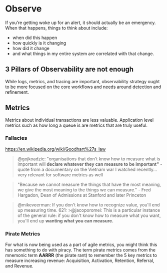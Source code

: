# Observe

If you’re getting woke up for an alert, it should actually be an emergency. When that happens, things to think about include: 

* when did this happen
* how quickly is it changing
* how did it change
* and what things in my entire system are correlated with that change.

## 3 Pillars of Observability are not enough

While logs, metrics, and tracing are important, observability strategy ought to be more focused on the core workflows and needs around detection and refinement.

## Metrics

Metrics about individual transactions are less valuable. Application level metrics such as how long a queue is are metrics that are truly useful.

### Fallacies

https://en.wikipedia.org/wiki/Goodhart%27s_law

>@gojkoadzic: "organisations that don't know how to measure what is important will **declare whatever they can measure to be important"** - quote from a documentary on the Vietnam war I watched recently... very relevant for software metrics as well

> "Because we cannot measure the things that have the most meaning, we give the most meaning to the things we can measure." - Fred Hargadon, Dean of Admissions at Stanford and later Princeton

>@mikeveerman: If you don't know how to recognize value, you'll end up measuring time.
  621: >@jacoporomei: This is a particular instance of the general rule: if you don't know how to measure what you want, you'll end up **wanting what you can measure.**

### Pirate Metrics

For what is now being used as a part of agile metrics, you might think this has something to do with piracy. The term pirate metrics comes from the mnemonic term **AARRR** (the pirate rant) to remember the 5 key metrics to measure increasing revenue: Acquisition, Activation, Retention, Referral, and Revenue.